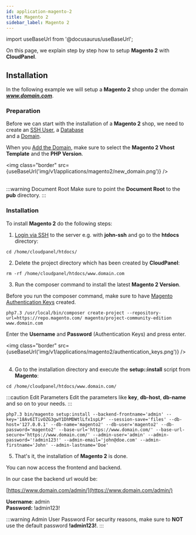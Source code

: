 ```yaml
---
id: application-magento-2
title: Magento 2
sidebar_label: Magento 2
---
```


import useBaseUrl from '@docusaurus/useBaseUrl';

On this page, we explain step by step how to setup **Magento 2** with **CloudPanel**.

## Installation

In the following example we will setup a **Magento 2** shop under the domain ***www.domain.com***.

### Preparation

Before we can start with the installation of a **Magento 2** shop, we need to create an [SSH User](users#adding-a-user), a [Database](databases#adding-a-database) <br />
and a [Domain](domains#adding-a-domain).

When you [Add the Domain](domains#adding-a-domain), make sure to select the **Magento 2 Vhost Template** and the **PHP Version**.

<img class="border" src={useBaseUrl('img/v1/applications/magento2/new_domain.png')} /> <br /><br />

:::warning Document Root
Make sure to point the **Document Root** to the **pub** directory.
:::

### Installation

To install **Magento 2** do the following steps:

1. [Login via SSH](users#ssh-login) to the server e.g. with **john-ssh** and go to the **htdocs** directory:

```
cd /home/cloudpanel/htdocs/
```

2. Delete the project directory which has been created by **CloudPanel**:

```
rm -rf /home/cloudpanel/htdocs/www.domain.com
```

3. Run the composer command to install the latest **Magento 2 Version**.

Before you run the composer command, make sure to have [Magento Authentication Keys](https://devdocs.magento.com/guides/v2.3/install-gde/prereq/connect-auth.html) created.

```
php7.3 /usr/local/bin/composer create-project --repository-url=https://repo.magento.com/ magento/project-community-edition www.domain.com
```

Enter the **Username** and **Password** (Authentication Keys) and press enter.

<img class="border" src={useBaseUrl('img/v1/applications/magento2/authentication_keys.png')} /> <br /><br />

4. Go to the installation directory and execute the **setup::install** script from **Magento**:

```
cd /home/cloudpanel/htdocs/www.domain.com/
```

:::caution Edit Parameters
Edit the parameters like **key**, **db-host**, **db-name** and so on to your needs.
:::

```
php7.3 bin/magento setup:install --backend-frontname='admin' --key='18Av6ITivOZG3gwY1DhMDWtlLfx1spLP' --session-save='files' --db-host='127.0.0.1' --db-name='magento2' --db-user='magento2' --db-password='magento2' --base-url='https://www.domain.com/' --base-url-secure='https://www.domain.com/' --admin-user='admin' --admin-password='!admin123!' --admin-email='john@doe.com' --admin-firstname='John' --admin-lastname='Doe'
```

5. That's it, the installation of **Magento 2** is done.

You can now access the frontend and backend.

In our case the backend url would be:

[https://www.domain.com/admin/](https://www.domain.com/admin/)

**Username**: admin <br />
**Password:** !admin123!

:::warning Admin User Password
For security reasons, make sure to **NOT** use the default password **!admin123!**.
:::


